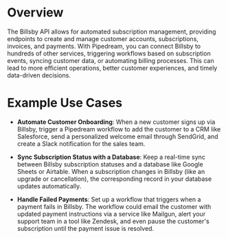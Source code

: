 # Overview

The Billsby API allows for automated subscription management, providing endpoints to create and manage customer accounts, subscriptions, invoices, and payments. With Pipedream, you can connect Billsby to hundreds of other services, triggering workflows based on subscription events, syncing customer data, or automating billing processes. This can lead to more efficient operations, better customer experiences, and timely data-driven decisions.

# Example Use Cases

- **Automate Customer Onboarding**: When a new customer signs up via Billsby, trigger a Pipedream workflow to add the customer to a CRM like Salesforce, send a personalized welcome email through SendGrid, and create a Slack notification for the sales team.

- **Sync Subscription Status with a Database**: Keep a real-time sync between Billsby subscription statuses and a database like Google Sheets or Airtable. When a subscription changes in Billsby (like an upgrade or cancellation), the corresponding record in your database updates automatically.

- **Handle Failed Payments**: Set up a workflow that triggers when a payment fails in Billsby. The workflow could email the customer with updated payment instructions via a service like Mailgun, alert your support team in a tool like Zendesk, and even pause the customer's subscription until the payment issue is resolved.
